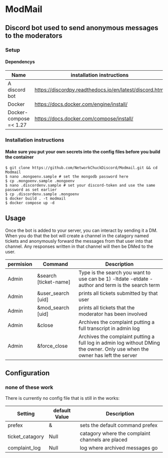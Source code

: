 # ModMail
## Discord bot used to send anonymous messages to the moderators

### Setup  
#### Dependencys
| Name| installation instructions | 
| ------------- | -------------------------------------------------------- |  
| A discord bot |  https://discordpy.readthedocs.io/en/latest/discord.html |
| Docker |  https://docs.docker.com/engine/install/ |
| Docker-compose =< 1.27 |  https://docs.docker.com/compose/install/ | 
 
### Installation instructions
#### Make sure you put your own secrets into the config files before you build the container
```
$ git clone https://github.com/NetworkChuckDiscord/Modmail.git && cd Modmail
$ nano .mongoenv.sample # set the mongodb password here
$ cp .mongoenv.sample .mongoenv
$ nano .discordenv.sample # set your discord-token and use the same password as set earlier
$ cp .discordenv.sample .mongoenv
$ docker build . -t modmail
$ docker compose up -d
```

## Usage

Once the bot is added to your server, you can interact by sending it a DM. When you do that the bot will create a channel in the catagory named tickets and anonymously forward the messages from that user into that channel. Any responses written in that channel will then be DMed to the user.

| permision | Command | Description |
|-----------|---------|-------------|
| Admin | &search [ticket-name] | Type is the search you want to use can be 1) -ltdate -etdate -author and term is the search term |
| Admin | &user_search [uid] | prints all tickets submitted by that user | 
| Admin | &mod_search [uid] | prints all tickets that the moderator has been involved | 
| Admin | &close | Archives the complaint putting a full transcript in admin log |
| Admin | &force_close | Archives the complaint putting a full log in admin log without DMing the owner. Only use when the owner has left the server | 

## Configuration

### none of these work

There is currently no config file that is still in the works:

| Setting | default Value | Description |
|---------|---------------|-------------|
| prefex | & | sets the default command prefex
| ticket_catagory | Null | catagory where the complaint channels are placed | 
| complaint_log | Null | log where archived messages go |
